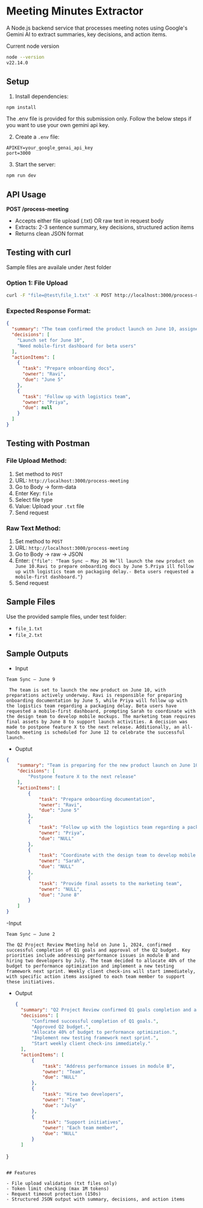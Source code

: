 # Meeting Minutes Extractor

A Node.js backend service that processes meeting notes using Google's Gemini AI to extract summaries, key decisions, and action items.

Current node version

```bash
node --version
v22.14.0
```

## Setup

1. Install dependencies:

```bash
npm install
```

The .env file is provided for this submission only.
Follow the below steps if you want to use your own gemini api key.

2. Create a `.env` file:

```
APIKEY=your_google_genai_api_key
port=3000
```

3. Start the server:

```bash
npm run dev
```

## API Usage

**POST /process-meeting**

- Accepts either file upload (.txt) OR raw text in request body
- Extracts: 2-3 sentence summary, key decisions, structured action items
- Returns clean JSON format

## Testing with curl

Sample files are availale under /test folder 

### Option 1: File Upload

```bash
curl -F "file=@test\file_1.txt" -X POST http://localhost:3000/process-meeting
```

### Expected Response Format:

```json
{
  "summary": "The team confirmed the product launch on June 10, assigned onboarding preparation and logistics follow-up, and discussed user feedback on mobile design.",
  "decisions": [
    "Launch set for June 10",
    "Need mobile-first dashboard for beta users"
  ],
  "actionItems": [
    {
      "task": "Prepare onboarding docs",
      "owner": "Ravi",
      "due": "June 5"
    },
    {
      "task": "Follow up with logistics team",
      "owner": "Priya",
      "due": null
    }
  ]
}
```

## Testing with Postman

### File Upload Method:

1. Set method to `POST`
2. URL: `http://localhost:3000/process-meeting`
3. Go to Body → form-data
4. Enter Key: `file`
5. Select file type
6. Value: Upload your `.txt` file
7. Send request

### Raw Text Method:

1. Set method to `POST`
2. URL: `http://localhost:3000/process-meeting`
3. Go to Body → raw → JSON
4. Enter: `{"file": "Team Sync – May 26 We’ll launch the new product on June 10.Ravi to prepare onboarding docs by June 5.Priya ill follow up with logistics team on packaging delay.- Beta users requested a mobile-first dashboard."}`
5. Send request

## Sample Files

Use the provided sample files, under test folder:

- `file_1.txt` 
- `file_2.txt`

## Sample Outputs

- Input 
```
Team Sync – June 9

 The team is set to launch the new product on June 10, with preparations actively underway. Ravi is responsible for preparing onboarding documentation by June 5, while Priya will follow up with the logistics team regarding a packaging delay. Beta users have requested a mobile-first dashboard, prompting Sarah to coordinate with the design team to develop mobile mockups. The marketing team requires final assets by June 8 to support launch activities. A decision was made to postpone feature X to the next release. Additionally, an all-hands meeting is scheduled for June 12 to celebrate the successful launch.
 ```
- Ouptut
```Json
{
    "summary": "Team is preparing for the new product launch on June 10. Onboarding documentation is underway, logistics are being checked, mobile mockups are being developed, and marketing assets are required. Feature X is postponed, and a celebration is planned for June 12.",
    "decisions": [
        "Postpone feature X to the next release"
    ],
    "actionItems": [
        {
            "task": "Prepare onboarding documentation",
            "owner": "Ravi",
            "due": "June 5"
        },
        {
            "task": "Follow up with the logistics team regarding a packaging delay",
            "owner": "Priya",
            "due": "NULL"
        },
        {
            "task": "Coordinate with the design team to develop mobile mockups",
            "owner": "Sarah",
            "due": "NULL"
        },
        {
            "task": "Provide final assets to the marketing team",
            "owner": "NULL",
            "due": "June 8"
        }
    ]
}
```
-Input
```
Team Sync – June 2

The Q2 Project Review Meeting held on June 1, 2024, confirmed successful completion of Q1 goals and approval of the Q2 budget. Key priorities include addressing performance issues in module B and hiring two developers by July. The team decided to allocate 40% of the budget to performance optimization and implement a new testing framework next sprint. Weekly client check-ins will start immediately, with specific action items assigned to each team member to support these initiatives.
```
- Output
  ```Json
  {
    "summary": "Q2 Project Review confirmed Q1 goals completion and approved the Q2 budget. Key priorities include addressing module B performance and hiring two developers. Budget allocation of 40% to performance optimization and implementing a new testing framework. Weekly client check-ins to start immediately.",
    "decisions": [
        "Confirmed successful completion of Q1 goals.",
        "Approved Q2 budget.",
        "Allocate 40% of budget to performance optimization.",
        "Implement new testing framework next sprint.",
        "Start weekly client check-ins immediately."
    ],
    "actionItems": [
        {
            "task": "Address performance issues in module B",
            "owner": "Team",
            "due": "NULL"
        },
        {
            "task": "Hire two developers",
            "owner": "Team",
            "due": "July"
        },
        {
            "task": "Support initiatives",
            "owner": "Each team member",
            "due": "NULL"
        }
    ]
}
  ```

## Features

- File upload validation (txt files only)
- Token limit checking (max 1M tokens)
- Request timeout protection (150s)
- Structured JSON output with summary, decisions, and action items
